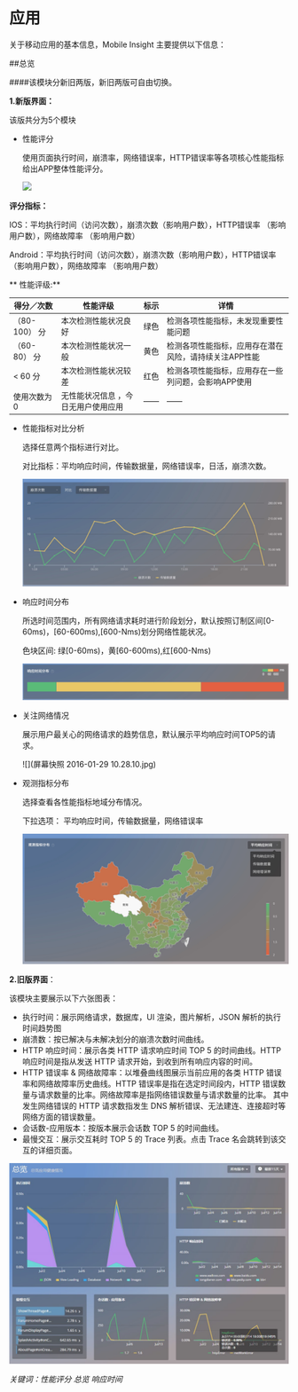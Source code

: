 # 应用

关于移动应用的基本信息，Mobile Insight 主要提供以下信息：


##总览 

####该模块分新旧两版，新旧两版可自由切换。


**1.新版界面：**

  该版共分为5个模块
* 性能评分

  使用页面执行时间，崩溃率，网络错误率，HTTP错误率等各项核心性能指标给出APP整体性能评分。
  
  ![](21.jpeg)
  
 **评分指标：**

  IOS：平均执行时间（访问次数），崩溃次数（影响用户数），HTTP错误率 （影响用户数），网络故障率 （影响用户数）

  Android：平均执行时间（访问次数），崩溃次数（影响用户数），HTTP错误率 （影响用户数），网络故障率 （影响用户数）

 ** 性能评级:**

| 得分／次数 | 性能评级 | 标示 | 详情 |
| --| -- | -- | -- |
| （80-100） 分 | 本次检测性能状况良好 | 绿色 | 检测各项性能指标，未发现重要性能问题 |
| （60-80） 分 | 本次检测性能状况一般 | 黄色 | 检测各项性能指标，应用存在潜在风险，请持续关注APP性能 |
| < 60 分 | 本次检测性能状况较差 | 红色 | 检测各项性能指标，应用存在一些列问题，会影响APP使用 |
| 使用次数为0 |无性能状况信息 ，今日无用户使用应用  | —— | —— |
* 性能指标对比分析

   选择任意两个指标进行对比。
   
   对比指标：平均响应时间，传输数据量，网络错误率，日活，崩溃次数。
   
   ![](11X.jpeg)
  
   

* 响应时间分布

   所选时间范围内，所有网络请求耗时进行阶段划分，默认按照订制区间[0-60ms)，[60-600ms),[600-Nms)划分网络性能状况。
   
   色块区间: 绿[0-60ms)，黄[60-600ms),红[600-Nms)
   
   ![](网络001.jpg)
   
    
* 关注网络情况

   展示用户最关心的网络请求的趋势信息，默认展示平均响应时间TOP5的请求。
   
   ![](屏幕快照 2016-01-29 10.28.10.jpg)

* 观测指标分布

   选择查看各性能指标地域分布情况。
   
   下拉选项：
   平均响应时间，传输数据量，网络错误率
   
   ![](10X.jpeg)
   
   
   

**2.旧版界面**：

该模块主要展示以下六张图表：


- 执行时间：展示网络请求，数据库，UI 渲染，图片解析，JSON 解析的执行时间趋势图
-  崩溃数：按已解决与未解决划分的崩溃次数时间曲线。
- HTTP 响应时间：展示各类 HTTP 请求响应时间 TOP 5 的时间曲线。HTTP 响应时间是指从发送 HTTP 请求开始，到收到所有响应内容的时间。
- HTTP 错误率 & 网络故障率：以堆叠曲线图展示当前应用的各类 HTTP 错误率和网络故障率历史曲线。HTTP 错误率是指在选定时间段内，HTTP 错误数量与请求数量的比率。网络故障率是指网络错误数量与请求数量的比率。
其中发生网络错误的 HTTP 请求数指发生 DNS 解析错误、无法建连、连接超时等网络方面的错误数量。
- 会话数-应用版本：按版本展示会话数 TOP 5 的时间曲线。
- 最慢交互：展示交互耗时 TOP 5 的 Trace 列表。点击 Trace 名会跳转到该交互的详细页面。

![](12X.jpeg)



*关键词：性能评分 总览 响应时间*



